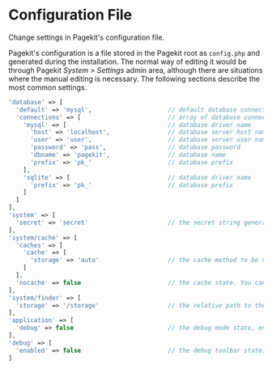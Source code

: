 # Configuration File

<p class="uk-article-lead">Change settings in Pagekit's configuration file.</p>

Pagekit's configuration is a file stored in the Pagekit root as `config.php` and generated during the installation. The normal way of editing it would be through Pagekit *System > Settings* admin area, although there are situations where the manual editing is necessary. The following sections describe the most common settings.

```php
'database' => [
  'default' => 'mysql',                     // default database connection
  'connections' => [                        // array of database connections
    'mysql' => [                            // database driver name
      'host' => 'localhost',                // database server host name
      'user' => 'user',                     // database server user name
      'password' => 'pass',                 // database password
      'dbname' => 'pagekit',                // database name
      'prefix' => 'pk_'                     // database prefix
    ],
    'sqlite' => [                           // database driver name
      'prefix' => 'pk_'                     // database prefix
    ]
  ]
],
'system' => [
  'secret' => 'secret'                      // the secret string generated during installation
],
'system/cache' => [
  'caches' => [
    'cache' => [
      'storage' => 'auto'                   // the cache method to be used, if enabled
    ]
  ],
  'nocache' => false                        // the cache state. You can disable it entirely by setting as 'true'
],
'system/finder' => [
  'storage' => '/storage'                   // the relative path to the images and videos folder
],
'application' => [
  'debug' => false                          // the debug mode state, enable while developing to get debug output
],
'debug' => [
  'enabled' => false                        // the debug toolbar state, enable it to get information about requests, memory usage and others
]
```
